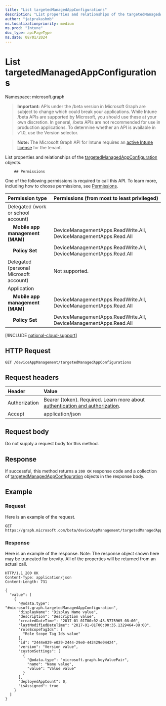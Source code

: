 ```yaml
---
title: "List targetedManagedAppConfigurations"
description: "List properties and relationships of the targetedManagedAppConfiguration objects."
author: "jaiprakashmb"
ms.localizationpriority: medium
ms.prod: "Intune"
doc_type: apiPageType
ms.date: 08/01/2024
---
```


# List targetedManagedAppConfigurations

Namespace: microsoft.graph

> **Important:** APIs under the /beta version in Microsoft Graph are subject to change which could break your applications. While Intune /beta APIs are supported by Microsoft, you should use these at your own discretion. In general, /beta APIs are not recommended for use in production applications. To determine whether an API is available in v1.0, use the Version selector.

> **Note:** The Microsoft Graph API for Intune requires an [active Intune license](https://go.microsoft.com/fwlink/?linkid=839381) for the tenant.

List properties and relationships of the [targetedManagedAppConfiguration](../resources/intune-shared-targetedmanagedappconfiguration.md) objects.

        ## Permissions
One of the following permissions is required to call this API. To learn more, including how to choose permissions, see [Permissions](/graph/permissions-reference).

|Permission type|Permissions (from most to least privileged)|
|:---|:---|
|Delegated (work or school account)||
| &nbsp; &nbsp; **Mobile app management (MAM)** | DeviceManagementApps.ReadWrite.All, DeviceManagementApps.Read.All|
| &nbsp; &nbsp; **Policy Set** | DeviceManagementApps.ReadWrite.All, DeviceManagementApps.Read.All|
|Delegated (personal Microsoft account)|Not supported.|
|Application||
| &nbsp; &nbsp; **Mobile app management (MAM)** | DeviceManagementApps.ReadWrite.All, DeviceManagementApps.Read.All|
| &nbsp; &nbsp; **Policy Set** | DeviceManagementApps.ReadWrite.All, DeviceManagementApps.Read.All|

[!INCLUDE [national-cloud-support](../../includes/all-clouds.md)]

## HTTP Request
<!-- {
  "blockType": "ignored"
}
-->
``` http
GET /deviceAppManagement/targetedManagedAppConfigurations
```

## Request headers
|Header|Value|
|:---|:---|
|Authorization|Bearer {token}. Required. Learn more about [authentication and authorization](/graph/auth/auth-concepts).|
|Accept|application/json|

## Request body
Do not supply a request body for this method.

## Response
If successful, this method returns a `200 OK` response code and a collection of [targetedManagedAppConfiguration](../resources/intune-shared-targetedmanagedappconfiguration.md) objects in the response body.

## Example

### Request
Here is an example of the request.
``` http
GET https://graph.microsoft.com/beta/deviceAppManagement/targetedManagedAppConfigurations
```

### Response
Here is an example of the response. Note: The response object shown here may be truncated for brevity. All of the properties will be returned from an actual call.
``` http
HTTP/1.1 200 OK
Content-Type: application/json
Content-Length: 731

{
  "value": [
    {
      "@odata.type": "#microsoft.graph.targetedManagedAppConfiguration",
      "displayName": "Display Name value",
      "description": "Description value",
      "createdDateTime": "2017-01-01T00:02:43.5775965-08:00",
      "lastModifiedDateTime": "2017-01-01T00:00:35.1329464-08:00",
      "roleScopeTagIds": [
        "Role Scope Tag Ids value"
      ],
      "id": "2444e029-e029-2444-29e0-442429e04424",
      "version": "Version value",
      "customSettings": [
        {
          "@odata.type": "microsoft.graph.keyValuePair",
          "name": "Name value",
          "value": "Value value"
        }
      ],
      "deployedAppCount": 0,
      "isAssigned": true
    }
  ]
}
```
